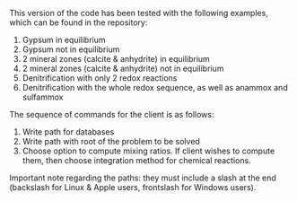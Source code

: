 This version of the code has been tested with the following examples, which can be found in the repository:
1) Gypsum in equilibrium
2) Gypsum not in equilibrium
3) 2 mineral zones (calcite & anhydrite) in equilibrium
4) 2 mineral zones (calcite & anhydrite) not in equilibrium
5) Denitrification with only 2 redox reactions
6) Denitrification with the whole redox sequence, as well as anammox and sulfammox

The sequence of commands for the client is as follows:
1) Write path for databases
2) Write path with root of the problem to be solved
3) Choose option to compute mixing ratios. If client wishes to compute them, then choose integration method for chemical reactions.

Important note regarding the paths: they must include a slash at the end (backslash for Linux & Apple users, frontslash for Windows users).

